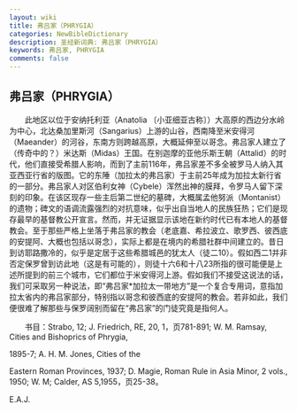 ```yaml
---
layout: wiki
title: 弗吕家（PHRYGIA）
categories: NewBibleDictionary
description: 圣经新词典: 弗吕家（PHRYGIA）
keywords: 弗吕家, PHRYGIA
comments: false
---
```


## 弗吕家（PHRYGIA）

　　此地区以位于安纳托利亚（Anatolia 〔小亚细亚古称〕）大高原的西边分水岭为中心，北达桑加里斯河（Sangarius）上游的山谷，西南降至米安得河（Maeander）的河谷，东南方则跨越高原，大概延伸至以哥念。弗吕家人建立了（传奇中的？）米达斯（Midas）王国。在别迦摩的亚他乐斯王朝（Attalid）的时代，他们直接受希腊人影响，而到了主前116年，弗吕家差不多全被罗马人纳入其亚西亚行省的版图。它的东陲（加拉太的弗吕家）于主前25年成为加拉太新行省的一部分。弗吕家人对区伯利女神（Cybele）浑然出神的膜拜，令罗马人留下深刻的印象。在该区现存一些主后第二世纪的墓碑，大概属孟他努派（Montanist）的遗物；碑文的语调流露强烈的对抗意味，似乎出自当地人的民族狂热；它们是现存最早的基督教公开宣言。然而，并无证据显示该地在新约时代已有本地人的基督教会。至于那些严格上坐落于弗吕家的教会（老底嘉、希拉波立、歌罗西、彼西底的安提阿、大概也包括以哥念），实际上都是在境内的希腊社群中间建立的。昔日到访耶路撒冷的，似乎是定居于这些希腊城邑的犹太人（徒二10）。假如西二1并非否定保罗曾到访此地（这是有可能的），则徒十六6和十八23所指的很可能便是上述所提到的前三个城市，它们都位于米安得河上游。假如我们不接受这说法的话，我们可采取另一种说法，即“弗吕家*加拉太一带地方”是一个复合专用词，意指加拉太省内的弗吕家部分，特别指以哥念和彼西底的安提阿的教会。若非如此，我们便很难了解那些与保罗阔别而留在“弗吕家”的门徒究竟是指何人。

　　书目：Strabo, 12; J. Friedrich, RE, 20, 1，页781-891; W. M. Ramsay, Cities and Bishoprics of Phrygia,

1895-7; A. H. M. Jones, Cities of the

Eastern Roman Provinces, 1937; D. Magie, Roman Rule in Asia Minor, 2 vols., 1950; W. M; Calder, AS 5,1955，页25-38。

E.A.J.








